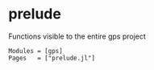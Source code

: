 # prelude

Functions visible to the entire gps project

```@autodocs
Modules = [gps]
Pages   = ["prelude.jl"]
```
